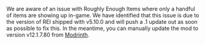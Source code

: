 We are aware of an issue with Roughly Enough Items where only a handful of items are showing up in-game. We have identified that this issue is due to the version of REI shipped with v5.10.0 and will push a .1 update out as soon as possible to fix this. In the meantime, you can manually update the mod to version v12.1.7.80 from [Modrinth](https://modrinth.com/mod/rei/version/Lg9Hl5NP).
